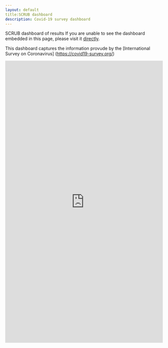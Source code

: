 ```yaml
---
layout: default
title:SCRUB dashboard
description: Covid-19 survey dashboard
---
```

SCRUB dashboard of results
If you are unable to see the dashboard embedded in this page, please visit it [directly](https://benjsmith.shinyapps.io/global-survey/).

This dashboard captures the information provude by the [International Survey on Coronavirus] (https://covid19-survey.org/)
<iframe id="dashboard" src="https://benjsmith.shinyapps.io/global-survey/" style="border: none; width: 100%; height: 900px" frameborder="0"></iframe>
